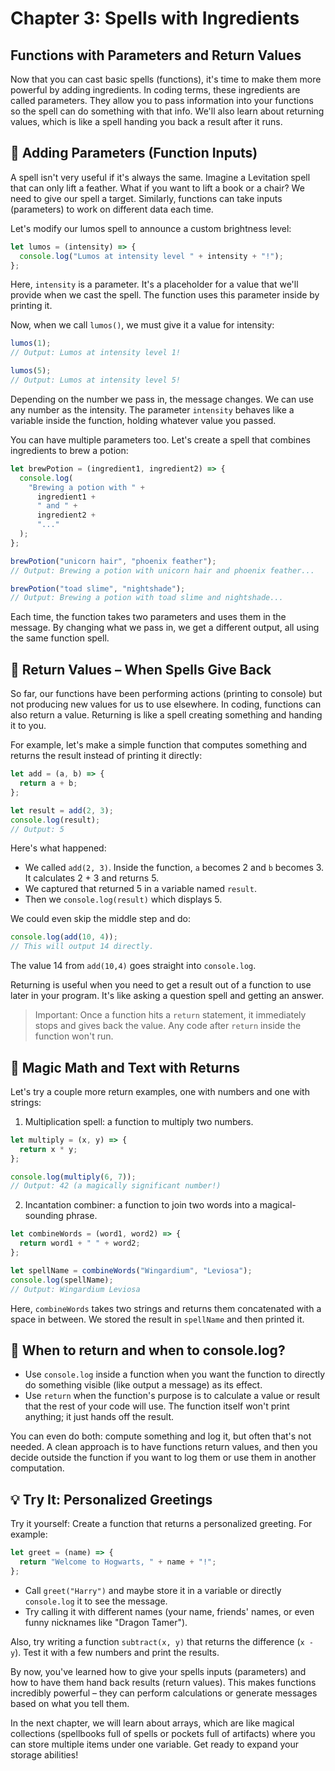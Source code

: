 # Chapter 3: Spells with Ingredients

## Functions with Parameters and Return Values

Now that you can cast basic spells (functions), it's time to make them more powerful by adding ingredients. In coding terms, these ingredients are called parameters. They allow you to pass information into your functions so the spell can do something with that info. We'll also learn about returning values, which is like a spell handing you back a result after it runs.

## 🥣 Adding Parameters (Function Inputs)

A spell isn't very useful if it's always the same. Imagine a Levitation spell that can only lift a feather. What if you want to lift a book or a chair? We need to give our spell a target. Similarly, functions can take inputs (parameters) to work on different data each time.

Let's modify our lumos spell to announce a custom brightness level:

```js
let lumos = (intensity) => {
  console.log("Lumos at intensity level " + intensity + "!");
};
```

Here, `intensity` is a parameter. It's a placeholder for a value that we'll provide when we cast the spell. The function uses this parameter inside by printing it.

Now, when we call `lumos()`, we must give it a value for intensity:

```js
lumos(1);
// Output: Lumos at intensity level 1!

lumos(5);
// Output: Lumos at intensity level 5!
```

Depending on the number we pass in, the message changes. We can use any number as the intensity. The parameter `intensity` behaves like a variable inside the function, holding whatever value you passed.

You can have multiple parameters too. Let's create a spell that combines ingredients to brew a potion:

```js
let brewPotion = (ingredient1, ingredient2) => {
  console.log(
    "Brewing a potion with " +
      ingredient1 +
      " and " +
      ingredient2 +
      "..."
  );
};

brewPotion("unicorn hair", "phoenix feather");
// Output: Brewing a potion with unicorn hair and phoenix feather...

brewPotion("toad slime", "nightshade");
// Output: Brewing a potion with toad slime and nightshade...
```

Each time, the function takes two parameters and uses them in the message. By changing what we pass in, we get a different output, all using the same function spell.

## 🎁 Return Values – When Spells Give Back

So far, our functions have been performing actions (printing to console) but not producing new values for us to use elsewhere. In coding, functions can also return a value. Returning is like a spell creating something and handing it to you.

For example, let's make a simple function that computes something and returns the result instead of printing it directly:

```js
let add = (a, b) => {
  return a + b;
};

let result = add(2, 3);
console.log(result);
// Output: 5
```

Here's what happened:

- We called `add(2, 3)`. Inside the function, `a` becomes 2 and `b` becomes 3. It calculates 2 + 3 and returns 5.
- We captured that returned 5 in a variable named `result`.
- Then we `console.log(result)` which displays 5.

We could even skip the middle step and do:

```js
console.log(add(10, 4));
// This will output 14 directly.
```

The value 14 from `add(10,4)` goes straight into `console.log`.

Returning is useful when you need to get a result out of a function to use later in your program. It's like asking a question spell and getting an answer.

> Important: Once a function hits a `return` statement, it immediately stops and gives back the value. Any code after `return` inside the function won't run.

## 🧮 Magic Math and Text with Returns

Let's try a couple more return examples, one with numbers and one with strings:

1. Multiplication spell: a function to multiply two numbers.

```js
let multiply = (x, y) => {
  return x * y;
};

console.log(multiply(6, 7));
// Output: 42 (a magically significant number!)
```

2. Incantation combiner: a function to join two words into a magical-sounding phrase.

```js
let combineWords = (word1, word2) => {
  return word1 + " " + word2;
};

let spellName = combineWords("Wingardium", "Leviosa");
console.log(spellName);
// Output: Wingardium Leviosa
```

Here, `combineWords` takes two strings and returns them concatenated with a space in between. We stored the result in `spellName` and then printed it.

## 📝 When to return and when to console.log?

- Use `console.log` inside a function when you want the function to directly do something visible (like output a message) as its effect.
- Use `return` when the function's purpose is to calculate a value or result that the rest of your code will use. The function itself won't print anything; it just hands off the result.

You can even do both: compute something and log it, but often that's not needed. A clean approach is to have functions return values, and then you decide outside the function if you want to log them or use them in another computation.

## 💡 Try It: Personalized Greetings

Try it yourself: Create a function that returns a personalized greeting. For example:

```js
let greet = (name) => {
  return "Welcome to Hogwarts, " + name + "!";
};
```

- Call `greet("Harry")` and maybe store it in a variable or directly `console.log` it to see the message.
- Try calling it with different names (your name, friends' names, or even funny nicknames like "Dragon Tamer").

Also, try writing a function `subtract(x, y)` that returns the difference (`x - y`). Test it with a few numbers and print the results.

By now, you've learned how to give your spells inputs (parameters) and how to have them hand back results (return values). This makes functions incredibly powerful – they can perform calculations or generate messages based on what you tell them.

In the next chapter, we will learn about arrays, which are like magical collections (spellbooks full of spells or pockets full of artifacts) where you can store multiple items under one variable. Get ready to expand your storage abilities!
